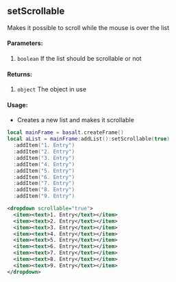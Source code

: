 ## setScrollable
Makes it possible to scroll while the mouse is over the list

#### Parameters: 
1. `boolean` If the list should be scrollable or not

#### Returns:
1. `object` The object in use

#### Usage:
* Creates a new list and makes it scrollable
```lua
local mainFrame = basalt.createFrame()
local aList = mainFrame:addList():setScrollable(true)
  :addItem("1. Entry")
  :addItem("2. Entry")
  :addItem("3. Entry")
  :addItem("4. Entry")
  :addItem("5. Entry")
  :addItem("6. Entry")
  :addItem("7. Entry")
  :addItem("8. Entry")
  :addItem("9. Entry")

```
```xml
<dropdown scrollable="true">
  <item><text>1. Entry</text></item>
  <item><text>2. Entry</text></item>
  <item><text>3. Entry</text></item>
  <item><text>4. Entry</text></item>
  <item><text>5. Entry</text></item>
  <item><text>6. Entry</text></item>
  <item><text>7. Entry</text></item>
  <item><text>8. Entry</text></item>
  <item><text>9. Entry</text></item>
</dropdown>
```